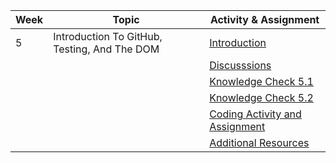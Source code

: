 | Week | Topic                                        | Activity & Assignment          |
|------|----------------------------------------------|--------------------------------|
| 5    | Introduction To GitHub, Testing, And The DOM | [Introduction](./Introduction%20_%20Instructions.pdf)                   |
|      |                                              | [Discusssions](https://classroom.google.com/w/NjE1MzM0ODAxMDIz/tc/NjE1NTcwNTkwMDM0)                   |
|      |                                              | [Knowledge Check 5.1](https://docs.google.com/forms/d/e/1FAIpQLSfea6mP_5489A4aIUDRgaq3kjmM6A4CdRckG0icmMcvqMpWIQ/viewform)            |
|      |                                              | [Knowledge Check 5.2](https://docs.google.com/forms/d/e/1FAIpQLSfnsmt17s4IWkMDMnYvsXX3bpWQYVhtwttLv345hBdQ0fZ9Ww/viewform)            |
|      |                                              | [Coding Activity and Assignment](https://classroom.github.com/a/e_5Bk4ot) |
|      |                                              | [Additional Resources](./Additional%20Resources.pdf)           |

